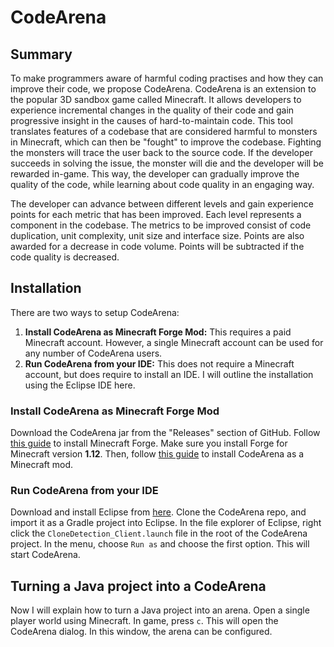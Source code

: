 # CodeArena
## Summary 
To make programmers aware of harmful coding practises and how they can improve their code, we propose CodeArena. CodeArena is an extension to the popular 3D sandbox game called Minecraft. It allows developers to experience incremental changes in the quality of their code and gain progressive insight in the causes of hard-to-maintain code. This tool translates features of a codebase that are considered harmful to monsters in Minecraft, which can then be "fought" to improve the codebase. Fighting the monsters will trace the user back to the source code. If the developer succeeds in solving the issue, the monster will die and the developer will be rewarded in-game. This way, the developer can gradually improve the quality of the code, while learning about code quality in an engaging way.

The developer can advance between different levels and gain experience points for each metric that has been improved. Each level represents a component in the codebase. The metrics to be improved consist of code duplication, unit complexity, unit size and interface size. Points are also awarded for a decrease in code volume. Points will be subtracted if the code quality is decreased.

## Installation
There are two ways to setup CodeArena:
1. **Install CodeArena as Minecraft Forge Mod:** This requires a paid Minecraft account. However, a single Minecraft account can be used for any number of CodeArena users.
2. **Run CodeArena from your IDE:** This does not require a Minecraft account, but does require to install an IDE. I will outline the installation using the Eclipse IDE here.

### Install CodeArena as Minecraft Forge Mod
Download the CodeArena jar from the "Releases" section of GitHub. Follow [this guide](https://www.minecraftmods.com/how-to-install-minecraft-forge/) to install Minecraft Forge. Make sure you install Forge for Minecraft version **1.12**. Then, follow [this guide](https://www.minecraftmods.com/how-to-install-mods-for-minecraft-forge/) to install CodeArena as a Minecraft mod.

### Run CodeArena from your IDE
Download and install Eclipse from [here](https://www.eclipse.org/downloads/). Clone the CodeArena repo, and import it as a Gradle project into Eclipse. In the file explorer of Eclipse, right click the `CloneDetection_Client.launch` file in the root of the CodeArena project. In the menu, choose `Run as` and choose the first option. This will start CodeArena.

## Turning a Java project into a CodeArena
Now I will explain how to turn a Java project into an arena. Open a single player world using Minecraft. In game, press `c`. This will open the CodeArena dialog. In this window, the arena can be configured. 
